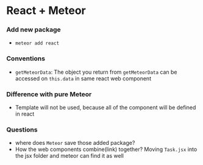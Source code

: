 # React + Meteor
### Add new package
* `meteor add react`

### Conventions
* `getMeteorData`: The object you return from `getMeteorData` can be accessed on `this.data` in same react web component

### Difference with pure Meteor
* Template will not be used, because all of the component will be defined in react

### Questions
* where does `Meteor` save those added package?
* How the web components combine(link) together?  Moving `Task.jsx` into the jsx folder and meteor can find it as well


